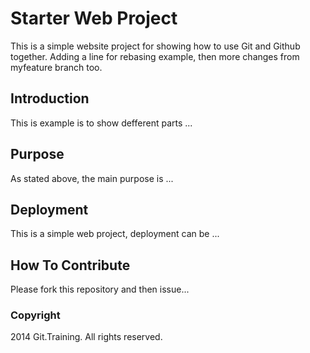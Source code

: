 # Starter Web Project

This is a simple website project for showing how to use Git and Github together. Adding a line for rebasing example, then more changes from myfeature branch too.

## Introduction

This is example is to show defferent parts ...

## Purpose

As stated above, the main purpose is ...

## Deployment

This is a simple web project, deployment can be ...

## How To Contribute

Please fork this repository and then issue...


### Copyright

2014 Git.Training. All rights reserved.